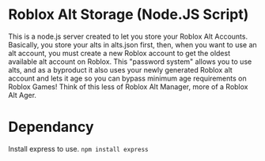 # Roblox Alt Storage (Node.JS Script)
This is a node.js server created to let you store your Roblox Alt Accounts. <br>
Basically, you store your alts in alts.json first, then, when you want to use an alt account, you must create a new Roblox account to get the oldest available alt account on Roblox. This "password system" allows you to use alts, and as a byproduct it also uses your newly generated Roblox alt account and lets it age so you can bypass minimum age requirements on Roblox Games! Think of this less of Roblox Alt Manager, more of a Roblox Alt Ager.
# Dependancy
Install express to use. 
`npm install express`
